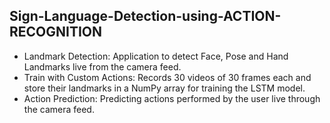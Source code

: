## Sign-Language-Detection-using-ACTION-RECOGNITION

*	Landmark Detection: Application to detect Face, Pose and Hand Landmarks live from the camera feed.
*	Train with Custom Actions: Records 30 videos of 30 frames each and store their landmarks in a NumPy array for training the LSTM model.
*	Action Prediction: Predicting actions performed by the user live through the camera feed. 

